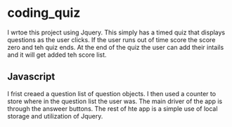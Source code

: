 # coding_quiz

I wrtoe this project using Jquery. This simply has a timed quiz that displays questions as the user clicks.
If the user runs out of time score the score zero and teh quiz ends. At the end of the quiz the user can add their intails and it will get added teh score list.

## Javascript

I frist creaed a question list of question objects.
I then used a counter to store where in the question list the user was. The main driver of the app is through the answeer buttons. The rest of hte app is a simple use of local storage and utilization of Jquery.
